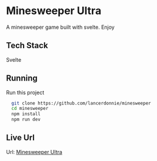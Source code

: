 # Minesweeper Ultra

A minesweeper game built with svelte. Enjoy

## Tech Stack

Svelte

## Running

Run this project

```bash
  git clone https://github.com/lancerdonnie/minesweeper
  cd minesweeper
  npm install
  npm run dev
```

## Live Url

Url: [Minesweeper Ultra](https://https://minesweeperultra.netlify.app/.netlify.app/)
